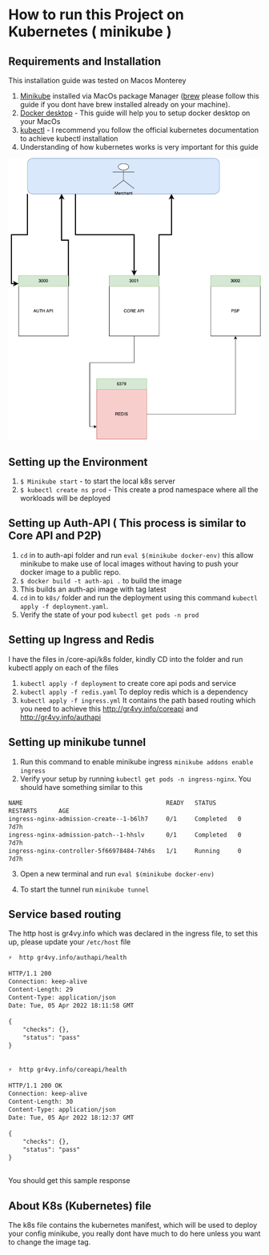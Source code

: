 # How to run this Project on Kubernetes ( minikube )

## Requirements and Installation

This installation guide was tested on Macos Monterey

1. [Minikube](https://formulae.brew.sh/formula/minikube) installed via MacOs package Manager ([brew](https://www.digitalocean.com/community/tutorials/how-to-install-and-use-homebrew-on-macos) please follow this guide if you dont have brew installed already on your machine). 
2. [Docker desktop](https://docs.docker.com/desktop/mac/install/) - This guide will help you to setup docker desktop on your MacOs
3. [kubectl](https://kubernetes.io/docs/tasks/tools/install-kubectl-macos/) - I recommend you follow the official kubernetes documentation to achieve kubectl installation
4. Understanding of how kubernetes works is very important for this guide



![Architectural Diagram](https://github.com/dapseen/platform-challenge/blob/main/platfrom%20challenge.drawio.png)


## Setting up the Environment

1. `$ Minikube start` - to start the local k8s server
2. `$ kubectl create ns prod` - This create a prod namespace where all the workloads will be deployed 


## Setting up Auth-API ( This process is similar to Core API and P2P)

1. `cd` in to auth-api folder and run `eval $(minikube docker-env)` this allow minikube to make use of local images without having to push your docker image to a public repo.
2. `$ docker build -t auth-api .` to build the image
3. This builds an auth-api image with tag latest
4. `cd` in to `k8s/` folder and run the deployment using this command `kubectl apply -f deployment.yaml`.
5. Verify the state of your pod `kubectl get pods -n prod`

## Setting up Ingress and Redis

I have the files in /core-api/k8s folder, kindly CD into the folder and run kubectl apply on each of the files

1. `kubectl apply -f deployment` to create core api pods and service
2. `kubectl apply -f redis.yaml` To deploy redis which is a dependency
3. `kubectl apply -f ingress.yml` It contains the path based routing which you need to achieve this http://gr4vy.info/coreapi and http://gr4vy.info/authapi

## Setting up minikube tunnel

1. Run this command to enable minikube ingress `minikube addons enable ingress`
2. Verify your setup by running `kubectl get pods -n ingress-nginx`. You should have something similar to this

```
NAME                                        READY   STATUS      RESTARTS      AGE
ingress-nginx-admission-create--1-b6lh7     0/1     Completed   0             7d7h
ingress-nginx-admission-patch--1-hhslv      0/1     Completed   0             7d7h
ingress-nginx-controller-5f66978484-74h6s   1/1     Running     0    7d7h 

```
3. Open a new terminal and run `eval $(minikube docker-env)`

4. To start the tunnel run `minikube tunnel`



## Service based routing

The http host is gr4vy.info which was declared in the ingress file, to set this up, please update your `/etc/host` file


```
⚡  http gr4vy.info/authapi/health

HTTP/1.1 200
Connection: keep-alive
Content-Length: 29
Content-Type: application/json
Date: Tue, 05 Apr 2022 18:11:58 GMT

{
    "checks": {},
    "status": "pass"
}


⚡  http gr4vy.info/coreapi/health

HTTP/1.1 200 OK
Connection: keep-alive
Content-Length: 30
Content-Type: application/json
Date: Tue, 05 Apr 2022 18:12:37 GMT

{
    "checks": {},
    "status": "pass"
}


```
You should get this sample response

## About K8s (Kubernetes) file

The k8s file contains the kubernetes manifest, which will be used to deploy your config minikube, you really dont have much to do here unless you want to change the image tag.










